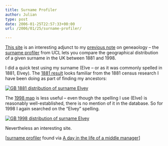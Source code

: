 ```yaml
---
title: Surname Profiler
author: Julian
type: post
date: 2006-01-25T22:57:33+00:00
url: /2006/01/25/surname-profiler/

---
```

[This site][1] is an interesting adjunct to my [previous note][2] on geneaology &#8211; the [surname profiler][1] from UCL lets you compare the geographical distribution of a given surname in the UK between 1881 and 1998.

I did a quick test using my surname (Elve &#8211; or as it was commonly spelled in 1881, Elvey). The [1881 result][3] looks familiar from the 1881 census research I have been doing as part of finding my ancestors:
  
[![GB 1881 distribution of surname Elvey][4]][3]

The [1998 map][5] is less useful &#8211; even though the spelling I use (Elve) is reasonably well-established, there is no mention of it in the database. So for 1998 I again searched on the &#8220;Elvey&#8221; spelling.
  
[![GB 1998 distribution of surname Elvey][6]][5]

Nevertheless an interesting site.
  
[[surname profiler][1] found via [A day in the life of a middle manager][7]]

 [1]: http://www.spatial-literacy.org/UCLnames/default.aspx
 [2]: https://www.synesthesia.co.uk/blog/archives/2006/01/18/some-miscellaneous-stuff/
 [3]: http://www.spatial-literacy.org/UCLnames/NameSelection.aspx?name=ELVE&year=1881&altyear=1998&country=GB&type=name
 [4]: https://www.synesthesia.co.uk/blog/wp-content/uploads/2006/01/elve-1881-GB.thumbnail.png
 [5]: http://www.spatial-literacy.org/UCLnames/Map.aspx?name=ELVEY&year=1998&altyear=1881&country=GB&type=name
 [6]: https://www.synesthesia.co.uk/blog/wp-content/uploads/2006/01/elve-1998-GB.thumbnail.png
 [7]: http://www.knipe.org.uk/blogs/garry/